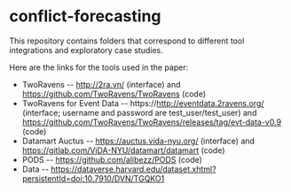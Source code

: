 # conflict-forecasting

This repository contains folders that correspond to different tool integrations and exploratory case studies. 

Here are the links for the tools used in the paper:

  * TwoRavens -- http://2ra.vn/ (interface) and https://github.com/TwoRavens/TwoRavens (code)
  * TwoRavens for Event Data -- https://http://eventdata.2ravens.org/ (interface; username and password are test_user/test_user) and https://github.com/TwoRavens/TwoRavens/releases/tag/evt-data-v0.9 (code)
  * Datamart Auctus -- https://auctus.vida-nyu.org/ (interface) and https://gitlab.com/ViDA-NYU/datamart/datamart (code)
  * PODS -- https://github.com/alibezz/PODS (code)
  * Data -- https://dataverse.harvard.edu/dataset.xhtml?persistentId=doi:10.7910/DVN/TGQKO1

